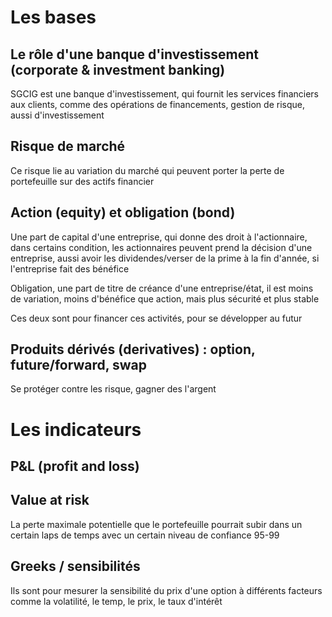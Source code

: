 
# Les bases
## Le rôle d'une banque d'investissement (corporate & investment banking)

SGCIG est une banque d'investissement, qui fournit les services financiers aux clients, comme des opérations de financements, gestion de risque, aussi d'investissement

## Risque de marché

Ce risque lie au variation du marché qui peuvent porter la perte de portefeuille sur des actifs financier

## Action (equity) et obligation (bond)

Une part de capital d'une entreprise, qui donne des droit à l'actionnaire, dans certains condition, les actionnaires peuvent prend la décision d'une entreprise, aussi avoir les dividendes/verser de la prime à la fin d'année, si l'entreprise fait des bénéfice 

Obligation, une part de titre de créance d'une entreprise/état, il est moins de variation, moins d'bénéfice que action, mais plus sécurité et plus stable

Ces deux sont pour financer ces activités, pour se développer au futur

## Produits dérivés (derivatives) : option, future/forward, swap

Se protéger contre les risque, gagner des l'argent

# Les indicateurs

## P&L (profit and loss) 

## Value at risk

La perte maximale potentielle que le portefeuille pourrait subir dans un certain laps de temps avec un certain niveau de confiance 95-99

## Greeks / sensibilités

Ils sont pour mesurer la sensibilité du prix d'une option à différents facteurs comme la volatilité, le temp, le prix, le taux d'intérêt
